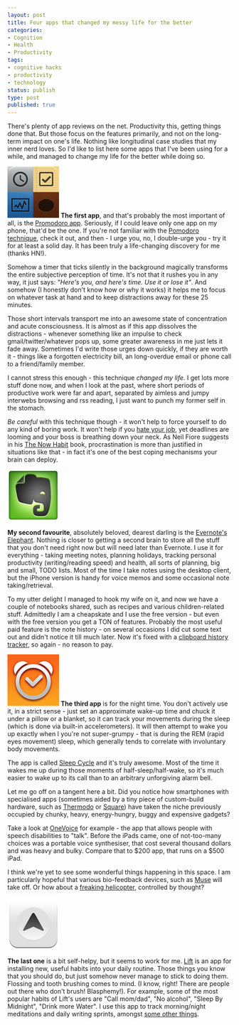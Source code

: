```yaml
---
layout: post
title: Four apps that changed my messy life for the better
categories:
- Cognition
- Health
- Productivity
tags:
- cognitive hacks
- productivity
- technology
status: publish
type: post
published: true
---
```

There's plenty of app reviews on the net. Productivity this, getting things done that. But those focus on the features primarily, and not on the long-term impact on one's life. Nothing like longitudinal case studies that my inner nerd loves. So I'd like to list here some apps that I've been using for a while, and managed to change my life for the better while doing so. 

<a href="https://itunes.apple.com/us/app/promodoro-best-pomodoro-technique/id359028017" alt="Promodoro app"><img class="left" src="/assets/img/mza_7285697889577414772.png" /></a>
**The first app**, and that's probably the most important of all, is the [Promodoro app](https://itunes.apple.com/us/app/promodoro-best-pomodoro-technique/id359028017 "Pomodoro app"). Seriously, if I could leave only one app on my phone, that'd be the one. If you're not familiar with the [Pomodoro technique](http://www.pomodorotechnique.com "Pomodoro technique"), check it out, and then - I urge you, no, I double-urge you - try it for at least a solid day. It has been truly a life-changing discovery for me (thanks HN!). 

Somehow a timer that ticks silently in the background magically transforms the entire subjective perception of time. It's not that it rushes you in any way, it just says: *"Here's you, and here's time. Use it or lose it"*. And somehow (I honestly don't know how or why it works) it helps me to focus on whatever task at hand and to keep distractions away for these 25 minutes.

Those short intervals transport me into an awesome state of concentration and acute consciousness. It is almost as if this app dissolves the distractions - whenever something like an impulse to check gmail/twitter/whatever pops up, some greater awareness in me just lets it fade away. Sometimes I'd write those urges down quickly, if they are worth it - things like a forgotten electricity bill, an long-overdue email or phone call to a friend/family member.

I cannot stress this enough - this technique *changed my life*. I get lots more stuff done now, and when I look at the past, where short periods of productive work were far and apart, separated by aimless and jumpy interwebs browsing and rss reading, I just want to punch my former self in the stomach.

*Be careful* with this technique though - it won't help to force yourself to do any kind of boring work. It won't help if you <a href="/why-i-quit-my-job/">hate your job</a>, yet deadlines are looming and your boss is breathing down your neck. As Neil Fiore suggests in his <a title="The Now Habit" href="http://amzn.to/NnIYaW">The Now Habit</a> book, procrastination is more than justified in situations like that - in fact it's one of the best coping mechanisms your brain can deploy.

<a href="https://itunes.apple.com/au/app/evernote/id281796108"><img class="left" src="/assets/img/47e8a-Evernote-Icon-256.jpg"/></a>

**My second favourite**, absolutely beloved, dearest darling is the [Evernote's Elephant](https://itunes.apple.com/au/app/evernote/id281796108 "Evernote"). Nothing is closer to getting a second brain to store all the stuff that you don't need right now but will need later than Evernote. I use it for everything - taking meeting notes, planning holidays, tracking personal productivity (writing/reading speed) and health, all sorts of planning, big and small, TODO lists. Most of the time I take notes using the desktop client, but the iPhone version is handy for voice memos and some occasional note taking/retrieval.

To my utter delight I managed to hook my wife on it, and now we have a couple of notebooks shared, such as recipes and various children-related stuff. Admittedly I am a cheapskate and I use the free version - but even with the free version you get a TON of features. Probably the most useful paid feature is the note history - on several occasions I did cut some text out and didn't notice it till much later. Now it's fixed with a [clipboard history tracker](http://jumpcut.sourceforge.net/ "Jumpcut"), so again - no reason to pay.

<a href=""><img class="left" src="/assets/img/e61730ee75f4bf2eee1542b31fd1019e.png"/></a>
**The third app** is for the night time. You don't actively use it, in a strict sense - just set an approximate wake-up time and chuck it under a pillow or a blanket, so it can track your movements during the sleep (which is done via built-in accelerometers). It will then attempt to wake you up exactly when I you're not super-grumpy - that is during the REM (rapid eyes movement) sleep, which generally tends to correlate with involuntary body movements.

The app is called [Sleep Cycle](https://itunes.apple.com/au/app/sleep-cycle-alarm-clock/id320606217 "Sleep Cycle app") and it's truly awesome. Most of the time it wakes me up during those moments of half-sleep/half-wake, so it's much easier to wake up to its call than to an arbitrary unforgiving alarm bell.

Let me go off on a tangent here a bit. Did you notice how smartphones with specialised apps (sometimes aided by a tiny piece of custom-build hardware, such as [Thermodo](http://www.kickstarter.com/projects/robocat/thermodo-the-tiny-thermometer-for-mobile-devices "Kickstarter campaign for Thermodo app") or [Square](https://squareup.com/ "Square")) have taken the niche previously occupied by chunky, heavy, energy-hungry, buggy and expensive gadgets?

Take a look at [OneVoice](http://nathanbarry.com/how-i-made-19000-on-the-app-store-while-learning-to-code/) for example - the app that allows people with speech disabilities to "talk". Before the iPads came, one of not-too-many choices was a portable voice synthesiser, that cost several thousand dollars and was heavy and bulky. Compare that to $200 app, that runs on a $500 iPad.

I think we're yet to see some wonderful things happening in this space. I am particularly hopeful that various bio-feedback devices, such as [Muse](http://www.interaxon.ca/muse/index.php "Muse EEG wearable headband") will take off. Or how about a [freaking helicopter](http://www.sciencedaily.com/releases/2013/06/130605090259.htm "EEG controlled helicopter"), controlled by thought?

<a href="http://lift.do"><img class="left" src="/assets/img/url-1.png"/></a>

**The last one** is a bit self-helpy, but it seems to work for me. [Lift](http://lift.do "Lift app") is an app for installing new, useful habits into your daily routine. Those things you know that you should do, but just somehow never manage to stick to doing them. Flossing and tooth brushing comes to mind. (I know, right! There are people out there who don't brush! Blasphemy!). For example, some of the most popular habits of Lift's users are "Call mom/dad", "No alcohol", "Sleep By Midnight", "Drink more Water". 
I use this app to track morning/night meditations and daily writing sprints, amongst [some other things](http://lift.do/users/bc41fd7ca31da4b81a06 "My Lift Habits").
